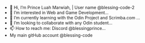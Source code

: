 - 👋 Hi, I’m Prince Luah Marwiah, | User name @blessing-code-2
- 👀 I’m interested in Web and Game Development...
- 🌱 I’m currently learning with the Odin Project and Scrimba.com ...
- 💞️ I’m looking to collaborate with any Odin student...
- 📫 How to reach me: Discord @blessingprince...
- My main gitHub account @blessing-code

<!---
blessing-code-2/blessing-code-2 is a ✨ special ✨ repository because its `README.md` (this file) appears on your GitHub profile.
You can click the Preview link to take a look at your changes.
--->
